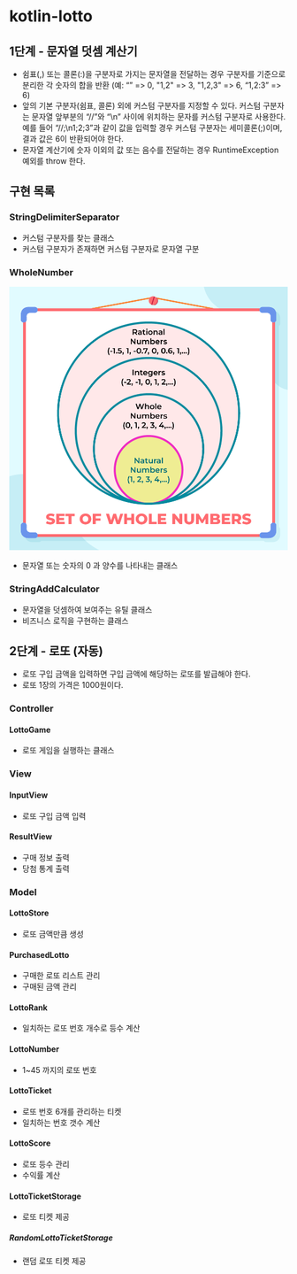 # kotlin-lotto

## 1단계 - 문자열 덧셈 계산기

- 쉼표(,) 또는 콜론(:)을 구분자로 가지는 문자열을 전달하는 경우 구분자를 기준으로 분리한 각 숫자의 합을 반환 (예: “” => 0, "1,2" => 3, "1,2,3" => 6, “1,2:3” => 6)
- 앞의 기본 구분자(쉼표, 콜론) 외에 커스텀 구분자를 지정할 수 있다. 커스텀 구분자는 문자열 앞부분의 “//”와 “\n” 사이에 위치하는 문자를 커스텀 구분자로 사용한다. 예를 들어 “//;\n1;2;3”과
  같이 값을 입력할 경우 커스텀 구분자는 세미콜론(;)이며, 결과 값은 6이 반환되어야 한다.
- 문자열 계산기에 숫자 이외의 값 또는 음수를 전달하는 경우 RuntimeException 예외를 throw 한다.

## 구현 목록

### StringDelimiterSeparator

- 커스텀 구분자를 찾는 클래스
- 커스텀 구분자가 존재하면 커스텀 구분자로 문자열 구분

### WholeNumber

![whole-number.png](whole-number.png)

- 문자열 또는 숫자의 0 과 양수를 나타내는 클래스

### StringAddCalculator

- 문자열을 덧셈하여 보여주는 유틸 클래스
- 비즈니스 로직을 구현하는 클래스

## 2단계 - 로또 (자동)

- 로또 구입 금액을 입력하면 구입 금액에 해당하는 로또를 발급해야 한다.
- 로또 1장의 가격은 1000원이다.

### Controller

#### LottoGame

- 로또 게임을 실행하는 클래스

### View

#### InputView

- 로또 구입 금액 입력

#### ResultView

- 구매 정보 출력
- 당첨 통계 출력

### Model

#### LottoStore

- 로또 금액만큼 생성

#### PurchasedLotto

- 구매한 로또 리스트 관리
- 구매된 금액 관리

#### LottoRank

- 일치하는 로또 번호 개수로 등수 계산

#### LottoNumber

- 1~45 까지의 로또 번호

#### LottoTicket

- 로또 번호 6개를 관리하는 티켓
- 일치하는 번호 갯수 계산

#### LottoScore

- 로또 등수 관리
- 수익률 계산

#### LottoTicketStorage

- 로또 티켓 제공

##### RandomLottoTicketStorage

- 랜덤 로또 티켓 제공